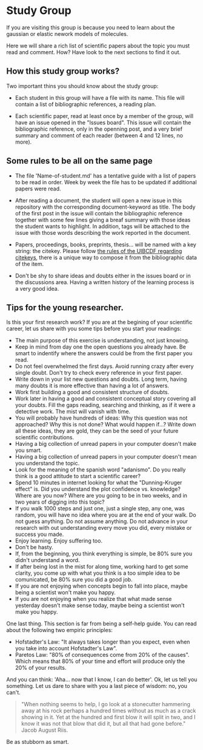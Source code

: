 # Study Group

If you are visiting this group is because you need to learn about the gaussian or elastic
nework models of molecules.

Here we will share a rich list of scientific papers about the topic you must read and comment. How?
Have look to the next sections to find it out.

## How this study group works?

Two important thins you should know about the study group:

- Each student in this group will have a file with its name. This file will contain
a list of bibliographic references, a reading plan.

- Each scientific paper, read at least once by a member of the group, will have an issue opened in the
  "Issues board". This issue will contain the bibliographic reference, only in the openning post,
and a very brief summary and comment of each reader (between 4 and 12 lines, no more).

## Some rules to be all on the same page

- The file 'Name-of-student.md' has a tentative guide with a list of papers to be read in order. Week by week the file has
  to be updated if additional papers were read.

- After reading a document, the student will open a new issue in this repository with the corresponding document-keyword as title. The body of the first post in the issue will contain the bibliographic reference together with some few lines giving a breaf summary with those ideas the student wants to highlight. In addition, tags will be attached to the issue with those words describing the work reported in the document.

- Papers, proceedings, books, preprints, thesis... will be named with a key string: the citekey.
  Please follow [the rules of the UIBCDF regarding citekeys](https://github.com/uibcdf/Guidelines/blob/main/CiteKeys.md), there is a unique way to compose it from the bibliographic data of the item.

- Don't be shy to share ideas and doubts either in the issues board or
  in the discussions area. Having a written history of the learning process is a very good idea.

## Tips for the young researcher.

Is this your first research work? If you are at the begining of your scientific career, let us share with you some tips before you start your readings:

- The main purpose of this exercise is understanding, not just knowing.
- Keep in mind from day one the open questions you already have. Be smart to indentify where the
  answers could be from the first paper you read.
- Do not feel overwhelmed the first days. Avoid running crazy after every single doubt. Don't try to
  check every reference in your first paper.
- Write down in your list new questions and doubts. Long term, having many doubts it is more
  effective than having a lot of answers.
- Work first building a good and consistent structure of doubts.
- Work later in having a good and consistent conceptual story covering all your doubts. Fill the gaps reading, searching and thinking, as if it were a detective work. The mist will vanish with time.
- You will probably have hundreds of ideas: Why this question was not approached? Why this is not
  done? What would happen if...? Write down all these ideas, they are gold, they can be the seed of your future scientific contributions.
- Having a big collection of unread papers in your computer doesn't make you smart.
- Having a big collection of unread papers in your computer doesn't mean you understand the topic.
- Look for the meaning of the spanish word "adanismo". Do you really think is a good attitude to
  start a scientific career?
- Spend 10 minutes in internet looking for what the "Dunning-Kruger effect" is. Did you
  understand the plot confidence vs. knowledge? Where are you now? Where are you going to be in two weeks,
and in two years of digging into this topic?
- If you walk 1000 steps and just one, just a single step, any one, was random, you will have no idea where
  you are at the end of your walk. Do not guess anything. Do not assume anything. Do not advance in your research with out understanding every
move you did, every mistake or success you made.
- Enjoy learning. Enjoy suffering too.
- Don't be hasty.
- If, from the beginning, you think everything is simple, be 80% sure you didn't understand a word.
- If after being lost in the mist for along time, working hard to get some clarity, you come up
  with what you think is a too simple idea to be comunicated, be 80% sure you did a good job.
- If you are not enjoying when concepts begin to fall into place, maybe being a scientist won't make you happy.
- If you are not enjoying when you realize that what made sense yesterday doesn't make sense today, maybe being a scientist won't make you happy.

One last thing. This section is far from being a self-help guide. You can read about the following two empiric principles:

- Hofstadter's Law: "It always takes longer than you expect, even when you take into account Hofstadter's Law".
- Paretos Law: "80% of consequences come from 20% of the causes". Which means that 80% of your time and effort will produce only the 20% of your results.

And you can think: 'Aha... now that I know, I can do better'. Ok, let us tell you something. Let us dare to share with you a last piece of wisdom: no, you can't.

> "When nothing seems to help, I go look at a stonecutter hammering away at his rock perhaps a hundred times without as much as a crack showing in it. Yet at the hundred and first blow it will split in two, and I know it was not that blow that did it, but all that had gone before." Jacob August Riis.

Be as stubborn as smart.

